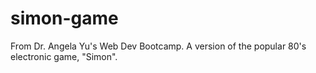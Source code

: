 # simon-game
From Dr. Angela Yu's Web Dev Bootcamp.  A version of the popular 80's electronic game, "Simon".
